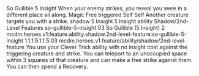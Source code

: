 <ability>
  <name>So Gullible</name>
  <cost>5 Insight</cost>
  <flavor>When your enemy strikes, you reveal you were in a different place all along.</flavor>
  <keywords>
    <keyword>Magic</keyword>
  </keywords>
  <type>Free triggered</type>
  <distance>Self</distance>
  <target>Self</target>
  <trigger>Another creature targets you with a strike.</trigger>
  <metadata>
    <class>shadow</class>
    <cost>5 Insight</cost>
    <cost_amount>5</cost_amount>
    <cost_resource>Insight</cost_resource>
    <feature_type>ability</feature_type>
    <file_dpath>Shadow/2nd-Level Features</file_dpath>
    <item_id>so-gullible-5-insight</item_id>
    <item_index>03</item_index>
    <item_name>So Gullible (5 Insight)</item_name>
    <level>2</level>
    <scc>mcdm.heroes.v1:feature.ability.shadow.2nd-level-feature:so-gullible-5-insight</scc>
    <scdc>1.1.1:5.1.1.5:03</scdc>
    <source>mcdm.heroes.v1</source>
    <type>feature/ability/shadow/2nd-level-feature</type>
  </metadata>
  <effects>
    <effect type="mundane">You use your Clever Trick ability with no insight cost against the triggering creature and strike. You can teleport to an unoccupied space within 3 squares of that creature and can make a free strike against them. You can then spend a Recovery.</effect>
  </effects>
</ability>
